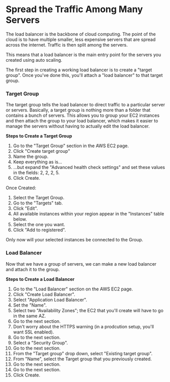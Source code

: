# Spread the Traffic Among Many Servers

The load balancer is the backbone of cloud computing. The point of the cloud is to have multiple smaller, less expensive servers that are spread across the internet. Traffic is then split among the servers.

This means that a load balancer is the main entry point for the servers you created using auto scaling.

The first step in creating a working load balancer is to create a "target group". Once you've done this, you'll attach a "load balancer" to that target group. 

### Target Group

The target group tells the load balancer to direct traffic to a particular server or servers. Basically, a target group is nothing more than a folder that contains a bunch of servers. This allows you to group your EC2 instances and then attach the group to your load balancer, which makes it easier to manage the servers without having to actually edit the load balancer.

**Steps to Create a Target Group**

1. Go to the "Target Group" section in the AWS EC2 page.
2. Click "Create target group"
3. Name the group.
4. Keep everything as is...
5. ...but expand the "Advanced health check settings" and set these values in the fields: 2, 2, 2, 5.
6. Click Create.

Once Created:

1. Select the Target Group.
2. Go to the "Targets" tab.
3. Click "Edit".
4. All available instances within your region appear in the "Instances" table below.
5. Select the one you want.
6. Click "Add to registered".

Only now will your selected instances be connected to the Group.

### Load Balancer

Now that we have a group of servers, we can make a new load balancer and attach it to the group.

**Steps to Create a Load Balancer**

1. Go to the "Load Balancer" section on the AWS EC2 page.
2. Click "Create Load Balancer".
3. Select "Application Load Balancer".
4. Set the "Name".
5. Select two "Availability Zones"; the EC2 that you'll create will have to go in the same AZ.
6. Go to the next section.
7. Don't worry about the HTTPS warning (in a prodcution setup, you'll want SSL enabled).
8. Go to the next section.
9. Select a "Security Group".
10. Go to the next section.
11. From the "Target group" drop down, select "Existing target group".
12. From "Name", select the Target group that you previously created.
13. Go to the next section.
14. Go to the next section.
15. Click Create.
